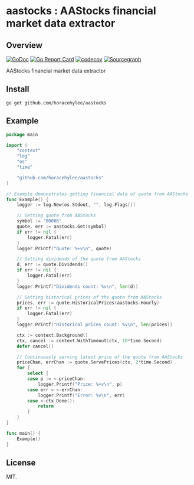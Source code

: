 # aastocks : AAStocks financial market data extractor

## Overview

[![GoDoc](https://godoc.org/github.com/horacehylee/aastocks?status.svg)](https://godoc.org/github.com/horacehylee/aastocks)
[![Go Report Card](https://goreportcard.com/badge/github.com/horacehylee/aastocks)](https://goreportcard.com/report/github.com/horacehylee/aastocks)
[![codecov](https://codecov.io/gh/horacehylee/aastocks/branch/master/graph/badge.svg)](https://codecov.io/gh/horacehylee/aastocks)
[![Sourcegraph](https://sourcegraph.com/github.com/horacehylee/aastocks/-/badge.svg)](https://sourcegraph.com/github.com/horacehylee/aastocks?badge)

AAStocks financial market data extractor

## Install

```
go get github.com/horacehylee/aastocks
```

## Example

```Go
package main

import (
	"context"
	"log"
	"os"
	"time"

	"github.com/horacehylee/aastocks"
)

// Example demonstrates getting financial data of quote from AAStocks
func Example() {
	logger := log.New(os.Stdout, "", log.Flags())

	// Getting quote from AAStocks
	symbol := "00006"
	quote, err := aastocks.Get(symbol)
	if err != nil {
		logger.Fatal(err)
	}
	logger.Printf("Quote: %+v\n", quote)

	// Getting dividends of the quote from AAStocks
	d, err := quote.Dividends()
	if err != nil {
		logger.Fatal(err)
	}
	logger.Printf("Dividends count: %v\n", len(d))

	// Getting historical prices of the quote from AAStocks
	prices, err := quote.HistoricalPrices(aastocks.Hourly)
	if err != nil {
		logger.Fatal(err)
	}
	logger.Printf("Historical prices count: %v\n", len(prices))

	ctx := context.Background()
	ctx, cancel := context.WithTimeout(ctx, 10*time.Second)
	defer cancel()

	// Continuously serving latest price of the quote from AAStocks
	priceChan, errChan := quote.ServePrices(ctx, 2*time.Second)
	for {
		select {
		case p := <-priceChan:
			logger.Printf("Price: %+v\n", p)
		case err = <-errChan:
			logger.Printf("Error: %v\n", err)
		case <-ctx.Done():
			return
		}
	}
}

func main() {
    Example()
}
```

## License

MIT.

